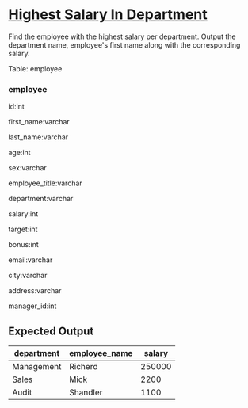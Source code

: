 # [Highest Salary In Department](https://platform.stratascratch.com/coding/10077-income-by-title-and-gender?code_type=3)

Find the employee with the highest salary per department.
Output the department name, employee's first name along with the corresponding salary.

Table: employee

### employee

id:int

first_name:varchar

last_name:varchar

age:int

sex:varchar

employee_title:varchar

department:varchar

salary:int

target:int

bonus:int

email:varchar

city:varchar

address:varchar

manager_id:int

## Expected Output
<div class="ResultsTable__container ExpectedOutput__results-table"><table class="ResultsTable__table"><thead><tr class="ResultsTable__header-row"><th class="ResultsTable__header-cell">department</th><th class="ResultsTable__header-cell">employee_name</th><th class="ResultsTable__header-cell">salary</th></tr></thead><tbody><tr class="ResultsTable__row "><td class="ResultsTable__cell">Management</td><td class="ResultsTable__cell">Richerd</td><td class="ResultsTable__cell">250000</td></tr><tr class="ResultsTable__row "><td class="ResultsTable__cell">Sales</td><td class="ResultsTable__cell">Mick</td><td class="ResultsTable__cell">2200</td></tr><tr class="ResultsTable__row "><td class="ResultsTable__cell">Audit</td><td class="ResultsTable__cell">Shandler</td><td class="ResultsTable__cell">1100</td></tr></tbody></table></div>
